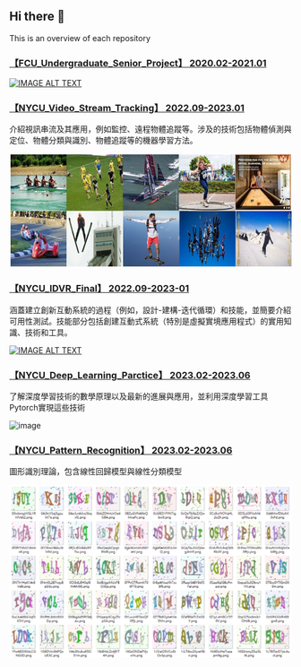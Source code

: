 ## Hi there 👋  
This is an overview of each repository

### [【FCU_Undergraduate_Senior_Project】 2020.02-2021.01  ](https://github.com/Kun-Yao/FengChia_undergraduate_senior_project)
[![IMAGE ALT TEXT](http://img.youtube.com/vi/KTuyV5Hgyy8/0.jpg)](https://www.youtube.com/watch?v=KTuyV5Hgyy8 "full game")

### [【NYCU_Video_Stream_Tracking】 2022.09-2023.01  ](https://github.com/Kun-Yao/Video_Stream_Tracking)
介紹視訊串流及其應用，例如監控、遠程物體追蹤等。涉及的技術包括物體偵測與定位、物體分類與識別、物體追蹤等的機器學習方法。

![image](https://github.com/Kun-Yao/VideoStreamTracking/blob/main/HW1_311551170/dataset.png)

### [【NYCU_IDVR_Final】 2022.09-2023-01  ](https://github.com/Kun-Yao/IDVR_Final)
涵蓋建立創新互動系統的過程（例如，設計-建構-迭代循環）和技能，並簡要介紹可用性測試。技能部分包括創建互動式系統（特別是虛擬實境應用程式）的實用知識、技術和工具。

[![IMAGE ALT TEXT](http://img.youtube.com/vi/MnOrTQvB7gk/0.jpg)](https://www.youtube.com/watch?v=MnOrTQvB7gk "IDVR Team3")

### [【NYCU_Deep_Learning_Parctice】 2023.02-2023.06  ](https://github.com/Kun-Yao/Deep_Learning_Parctice)
了解深度學習技術的數學原理以及最新的進展與應用，並利用深度學習工具Pytorch實現這些技術

![image](https://github.com/Kun-Yao/Deep_Learning_Parctice/blob/main/DLP_LAB6_311551170_%E6%9E%97%E7%90%A8%E5%A0%AF/2023-10-08%2021-38-27.gif)

### [【NYCU_Pattern_Recognition】 2023.02-2023.06  ](https://github.com/Kun-Yao/Pattern_Recognition)
圖形識別理論，包含線性回歸模型與線性分類模型

![image](https://github.com/Kun-Yao/PatternRecognition/blob/main/Final/images.png)

<!--
**Kun-Yao/Kun-Yao** is a ✨ _special_ ✨ repository because its `README.md` (this file) appears on your GitHub profile.

Here are some ideas to get you started:

- 🔭 I’m currently working on ...
- 🌱 I’m currently learning ...
- 👯 I’m looking to collaborate on ...
- 🤔 I’m looking for help with ...
- 💬 Ask me about ...
- 📫 How to reach me: ...
- 😄 Pronouns: ...
- ⚡ Fun fact: ...
-->
